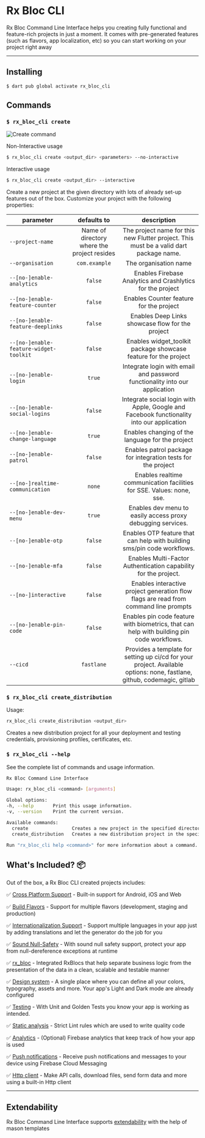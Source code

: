 # Rx Bloc CLI

Rx Bloc Command Line Interface helps you creating fully functional and feature-rich projects in just a moment. It comes with pre-generated features (such as flavors, app localization, etc) so you can start working on your project right away

---

## Installing

```sh
$ dart pub global activate rx_bloc_cli
```

## Commands

### `$ rx_bloc_cli create`

![Create command][create_command_gif_lnk]

Non-Interactive usage
```sh
$ rx_bloc_cli create <output_dir> <parameters> --no-interactive
```

Interactive usage
```sh
$ rx_bloc_cli create <output_dir> --interactive
```

Create a new project at the given directory with lots of already set-up features out of the box. Customize your project with the following properties:


| parameter                              |                 defaults to                 |                                                       description                                                       |
|----------------------------------------|:-------------------------------------------:|:-----------------------------------------------------------------------------------------------------------------------:|
| `--project-name`                       | Name of directory where the project resides |                 The project name for this new Flutter project. This must be a valid dart package name.                  |
| `--organisation`                       |                `com.example`                |                                                  The organisation name                                                  |
| `--[no-]enable-analytics`              |                   `false`                   |                               Enables Firebase Analytics and Crashlytics for the project                                |
| `--[no-]enable-feature-counter`        |                   `false`                   |                                         Enables Counter feature for the project                                         |
| `--[no-]enable-feature-deeplinks`      |                   `false`                   |                                    Enables Deep Links showcase flow for the project                                     |
| `--[no-]enable-feature-widget-toolkit` |                   `false`                   |                             Enables widget_toolkit package showcase feature for the project                             |
| `--[no-]enable-login`                  |                   `true`                    |                       Integrate login with email and password functionality into our application                        |
| `--[no-]enable-social-logins`          |                   `false`                   |                Integrate social login with Apple, Google and Facebook functionality into our application                |
| `--[no-]enable-change-language`        |                   `true`                    |                                    Enables changing of the language for the project                                     |
| `--[no-]enable-patrol`                 |                   `false`                   |                              Enables patrol package for integration tests for the project                               |
| `--[no-]realtime-communication`        |                   `none`                    |                          Enables realtime communication facilities for SSE. Values: none, sse.                          |
| `--[no-]enable-dev-menu`               |                   `true`                    |                               Enables dev menu to easily access proxy debugging services.                               |
| `--[no-]enable-otp`                    |                   `false`                   |                         Enables OTP feature that can help with building sms/pin code workflows.                         |
| `--[no-]enable-mfa`                    |                   `false`                   |                             Enables Multi-Factor Authentication capability for the project.                             |
| `--[no-]interactive`                   |                   `false`                   |                  Enables interactive project generation flow flags are read from command line prompts                   |
| `--[no-]enable-pin-code`               |                   `false`                   |                Enables pin code feature with biometrics, that can help with building pin code workflows.                |
| `--cicd`                               |                 `fastlane`                  | Provides a template for setting up ci/cd for your project. Available options: none, fastlane, github, codemagic, gitlab |

### `$ rx_bloc_cli create_distribution`

Usage:

```sh
rx_bloc_cli create_distribution <output_dir>
```

Creates a new distribution project for all your deployment and testing credentials, provisioning profiles, certificates, etc.


### `$ rx_bloc_cli --help`

See the complete list of commands and usage information.

```sh
Rx Bloc Command Line Interface

Usage: rx_bloc_cli <command> [arguments]

Global options:
-h, --help       Print this usage information.
-v, --version    Print the current version.

Available commands:
  create				Creates a new project in the specified directory.
  create_distribution	Creates a new distribution project in the specified directory.

Run "rx_bloc_cli help <command>" for more information about a command.
```

## What's Included? 📦

Out of the box, a Rx Bloc CLI created projects includes:

✅ [Cross Platform Support][cross_platform_support_lnk] - Built-in support for Android, iOS and Web

✅ [Build Flavors][flutter_flavors_lnk] - Support for multiple flavors (development, staging and production)

✅ [Internationalization Support][localization_lnk] - Support multiple languages in your app just by adding translations and let the generator do the job for you

✅ [Sound Null-Safety][null_safety_lnk] - With sound null safety support, protect your app from null-dereference exceptions at runtime

✅ [rx_bloc][rx_bloc_lnk] - Integrated RxBlocs that help separate business logic from the presentation of the data in a clean, scalable and testable manner

✅ [Design system][design_system_lnk] - A single place where you can define all your colors, typography, assets and more. Your app's Light and Dark mode are already configured

✅ [Testing][testing_lnk] - With Unit and Golden Tests you know your app is working as intended.

✅ [Static analysis][static_analysis_lnk] - Strict Lint rules which are used to write quality code

✅ [Analytics][firebase_analytics_lnk] - (Optional) Firebase analytics that keep track of how your app is used

✅ [Push notifications][push_notifications_lnk] - Receive push notifications and messages to your device using Firebase Cloud Messaging

✅ [Http client][dio_http_client_lnk] - Make API calls, download files, send form data and more using a built-in Http client

---

## Extendability

Rx Bloc Command Line Interface supports [extendability] with the help of mason templates


[null_safety_lnk]: https://dart.dev/null-safety
[localization_lnk]: https://flutter.dev/docs/development/accessibility-and-localization/internationalization
[cross_platform_support_lnk]: https://flutter.dev/docs/development/tools/sdk/release-notes/supported-platforms
[flutter_flavors_lnk]: https://flutter.dev/docs/deployment/flavors
[rx_bloc_lnk]: https://pub.dev/packages/rx_bloc
[design_system_lnk]: https://uxdesign.cc/everything-you-need-to-know-about-design-systems-54b109851969
[testing_lnk]: https://flutter.dev/docs/testing
[static_analysis_lnk]: https://dart.dev/guides/language/analysis-options
[firebase_analytics_lnk]: https://pub.dev/packages/firebase_analytics
[push_notifications_lnk]: https://firebase.google.com/products/cloud-messaging/
[create_command_gif_lnk]: https://raw.githubusercontent.com/Prime-Holding/rx_bloc/develop/packages/rx_bloc_cli/doc/assets/rx_bloc_cli_create.gif
[dio_http_client_lnk]: https://pub.dev/packages/dio
[interceptors_lnk]: https://pub.dev/documentation/dio/latest/dio/Interceptor-class.html
[extendability]: /packages/rx_bloc_cli/mason_templates/README.md
